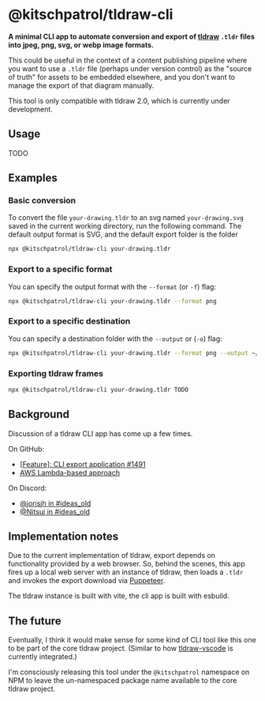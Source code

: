# @kitschpatrol/tldraw-cli

**A minimal CLI app to automate conversion and export of [tldraw](https://tldraw.dev) `.tldr` files into jpeg, png, svg, or webp image formats.**

This could be useful in the context of a content publishing pipeline where you want to use a `.tldr` file (perhaps under version control) as the "source of truth" for assets to be embedded elsewhere, and you don't want to manage the export of that diagram manually.

This tool is only compatible with tldraw 2.0, which is currently under development.

## Usage

TODO

## Examples

### Basic conversion

To convert the file `your-drawing.tldr` to an svg named `your-drawing.svg` saved in the current working directory, run the following command. The default output format is SVG, and the default export folder is the folder

```sh
npx @kitschpatrol/tldraw-cli your-drawing.tldr
```

### Export to a specific format

You can specify the output format with the `--format` (or `-f`) flag:

```sh
npx @kitschpatrol/tldraw-cli your-drawing.tldr --format png
```

### Export to a specific destination

You can specify a destination folder with the `--output` or (`-o`) flag:

```sh
npx @kitschpatrol/tldraw-cli your-drawing.tldr --format png --output ~/Desktop
```

### Exporting tldraw frames

```sh
npx @kitschpatrol/tldraw-cli your-drawing.tldr TODO
```

## Background

Discussion of a tldraw CLI app has come up a few times.

On GitHub:

- [[Feature]: CLI export application #1491](https://github.com/tldraw/tldraw/issues/1491)
- [AWS Lambda-based approach](https://gist.github.com/steveruizok/c30fc99b9b3d95a14c82c59bdcc69201)

On Discord:

- [@jorisjh in #ideas_old](https://discord.com/channels/859816885297741824/859816885801713730/1156880056501665802)
- [@Nitsuj in #ideas_old](https://discord.com/channels/859816885297741824/859816885801713730/1020352607920869406)

## Implementation notes

Due to the current implementation of tldraw, export depends on functionality provided by a web browser. So, behind the scenes, this app fires up a local web server with an instance of tldraw, then loads a `.tldr` and invokes the export download via [Puppeteer](https://pptr.dev).

The tldraw instance is built with vite, the cli app is built with esbuild.

## The future

Eventually, I think it would make sense for some kind of CLI tool like this one to be part of the core tldraw project. (Similar to how [tldraw-vscode](https://github.com/tldraw/tldraw/tree/main/apps/vscode) is currently integrated.)

I'm consciously releasing this tool under the `@kitschpatrol` namespace on NPM to leave the un-namespaced package name available to the core tldraw project.
